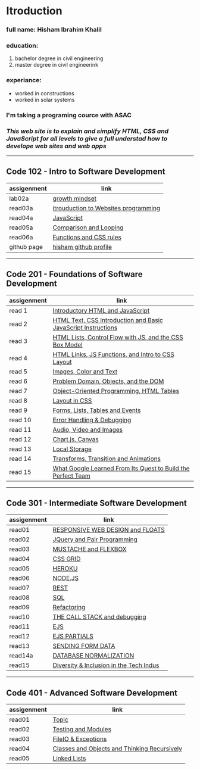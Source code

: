 # Itroduction
### full name: Hisham Ibrahim Khalil
### education:
 1. bachelor degree in civil engineering
 2. master degree in civil engineerink
### experiance:
 - worked in constructions
 - worked in solar systems
### I'm taking a programing cource with ASAC
### **_This web site is to explain and simplify HTML, CSS and JavaScript for all levels to give a full understad how to develope web sites and web apps_**  
_________________________________________________________________________

## Code 102 - Intro to Software Development

| assigenment | link |
| ----------- | ---- |
| lab02a | [growth mindset](lab02a.md) |
| read03a | [itrouduction to Websites programming ](read03a.md) |
| read04a | [JavaScript](read04.md) |
| read05a | [Comparison and Looping](read05.md) |
| read06a | [Functions and CSS rules](read05.md) |
| github page | [hisham github profile](https://github.com/HishamKhalil1990) |

____________________________________________________________________________

## Code 201 - Foundations of Software Development

| assigenment | link |
| ----------- | ---- |
| read 1 | [Introductory HTML and JavaScript](201/read1.md) |
| read 2 | [HTML Text, CSS Introduction and Basic JavaScript Instructions](201/read2.md) |
| read 3 | [HTML Lists, Control Flow with JS, and the CSS Box Model](201/read3.md) |
| read 4 | [HTML Links, JS Functions, and Intro to CSS Layout](201/read4.md) |
| read 5 | [Images, Color and Text](201/read5.md) |
| read 6 | [Problem Domain, Objects, and the DOM](201/read6.md) |
| read 7 | [Object-Oriented Programming, HTML Tables](201/read7.md) |
| read 8 | [Layout in CSS](201/read8.md) |
| read 9 | [Forms, Lists, Tables and Events](201/read9.md) |
| read 10 | [Error Handling & Debugging](201/read10.md) |
| read 11 | [Audio, Video and Images](201/read11.md) |
| read 12 | [Chart.js, Canvas](201/read12.md) |
| read 13 | [Local Storage](201/read13.md) |
| read 14 | [Transforms, Transition and Animations](201/read14.md) |
| read 15 | [What Google Learned From Its Quest to Build the Perfect Team](201/read15.md) |

____________________________________________________________________________

## Code 301 - Intermediate Software Development

| assigenment | link |
| ----------- | ---- |
| read01 | [RESPONSIVE WEB DESIGN and FLOATS](301/read01.md) |
| read02 | [JQuery and Pair Programming](301/read02.md) |
| read03 | [MUSTACHE and FLEXBOX](301/read03.md) |
| read04 | [CSS GRID](301/read04.md) |
| read05 | [HEROKU](301/read05.md) |
| read06 | [NODE.JS](301/read06.md) |
| read07 | [REST](301/read07.md) |
| read08 | [SQL](301/read08.md) |
| read09 | [Refactoring](301/read09.md) |
| read10 | [THE CALL STACK and debugging](301/read10.md) |
| read11 | [EJS](301/read11.md) |
| read12 | [EJS PARTIALS](301/read12.md) |
| read13 | [SENDING FORM DATA](301/read13.md) |
| read14a | [DATABASE NORMALIZATION](301/read14a.md) |
| read15 | [Diversity & Inclusion in the Tech Indus](301/read15.md) |

____________________________________________________________________________

## Code 401 - Advanced Software Development

| assigenment | link |
| ----------- | ---- |
| read01 | [Topic](401/read01.md) |
| read02| [Testing and Modules](401/read02.md) |
| read03| [FileIO & Exceptions](401/read03.md) |
| read04| [Classes and Objects and Thinking Recursively](401/read04.md) |
| read05 | [Linked Lists](401/read05.md) |